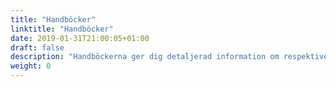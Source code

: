 ```yaml
---
title: "Handböcker"
linktitle: "Handböcker"
date: 2019-01-31T21:00:05+01:00
draft: false
description: "Handböckerna ger dig detaljerad information om respektive område."
weight: 0
---
```

